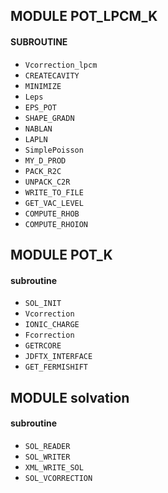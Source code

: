 ## MODULE POT_LPCM_K 
#### SUBROUTINE
- `Vcorrection_lpcm`
- `CREATECAVITY` 
- `MINIMIZE`
- `Leps`
- `EPS_POT`
- `SHAPE_GRADN`
- `NABLAN`
- `LAPLN`
- `SimplePoisson`
- `MY_D_PROD`
- `PACK_R2C`
- `UNPACK_C2R`
- `WRITE_TO_FILE`
- `GET_VAC_LEVEL`
- `COMPUTE_RHOB`
- `COMPUTE_RHOION`


## MODULE POT_K
#### subroutine 
- `SOL_INIT`
- `Vcorrection`
- `IONIC_CHARGE`
- `Fcorrection`
- `GETRCORE`
- `JDFTX_INTERFACE`
- `GET_FERMISHIFT`

## MODULE solvation
#### subroutine
- `SOL_READER`
- `SOL_WRITER`
- `XML_WRITE_SOL`
- `SOL_VCORRECTION`
